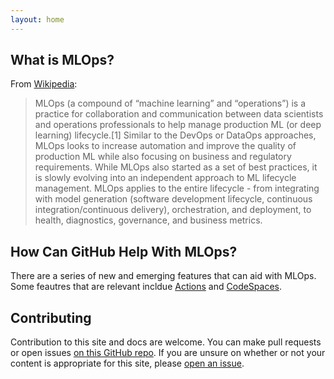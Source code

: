 ```yaml
---
layout: home
---
```


## What is MLOps?

From [Wikipedia](https://en.wikipedia.org/wiki/MLOps):

> MLOps (a compound of “machine learning” and “operations”) is a practice for collaboration and communication between data scientists and operations professionals to help manage production ML (or deep learning) lifecycle.[1] Similar to the DevOps or DataOps approaches, MLOps looks to increase automation and improve the quality of production ML while also focusing on business and regulatory requirements. While MLOps also started as a set of best practices, it is slowly evolving into an independent approach to ML lifecycle management. MLOps applies to the entire lifecycle - from integrating with model generation (software development lifecycle, continuous integration/continuous delivery), orchestration, and deployment, to health, diagnostics, governance, and business metrics.

## How Can GitHub Help With MLOps?

There are a series of new and emerging features that can aid with MLOps.  Some feautres that are relevant incldue [Actions](https://github.com/features/actions) and [CodeSpaces](https://github.com/features/codespaces).


## Contributing

Contribution to this site and docs are welcome.  You can make pull requests or open issues [on this GitHub repo](https://github.com/machine-learning-apps/website-docs).  If you are unsure on whether or not your content is appropriate for this site, please [open an issue](https://github.com/machine-learning-apps/website-docs/issues/new/choose).
